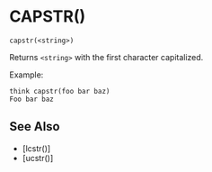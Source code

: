 # CAPSTR()
`capstr(<string>)`

  Returns `<string>` with the first character capitalized.

  Example:
```
think capstr(foo bar baz)
Foo bar baz
```


## See Also
- [lcstr()]
- [ucstr()]

